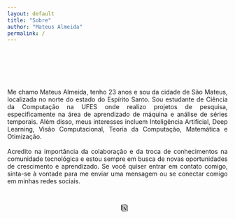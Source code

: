 ```yaml
---
layout: default
title: "Sobre"
author: "Mateus Almeida"
permalink: /
---
```


<style>
  @import url('https://cdnjs.cloudflare.com/ajax/libs/font-awesome/6.2.1/css/all.min.css')
</style>

<div class="tags-header">
  <div>&nbsp;</div>
  <h2 class="tags-header-title">&nbsp;</h2>
  <div class="tags-header"></div>
</div>

<p align="justify">
Me chamo Mateus Almeida, tenho 23 anos e sou da cidade de São Mateus, localizada no norte do estado do Espírito Santo. Sou estudante de Ciência da Computação na UFES onde realizo projetos de pesquisa, especificamente na área de aprendizado de máquina e análise de séries temporais. Além disso, meus interesses incluem Inteligência Artificial, Deep Learning, Visão Computacional, Teoria da Computação, Matemática e Otimização.
<br>
<br>
Acredito na importância da colaboração e da troca de conhecimentos na comunidade tecnológica e estou sempre em busca de novas oportunidades de crescimento e aprendizado. Se você quiser entrar em contato comigo, sinta-se à vontade para me enviar uma mensagem ou se conectar comigo em minhas redes sociais. 
</p>

&nbsp;

<center>
<a toggle="tooltip" data-placement="top" title="Github" href="https://github.com/imsouza" target="_blank" style="color: #353535;" alt="github"><i class="fa-brands fa-github"></i></a>&nbsp;&nbsp;&nbsp;&nbsp;<a toggle="tooltip" data-placement="top" title="Linkedin" href="https://www.linkedin.com/in/mateus-almeida-de-souza/" target="_blank" style="color: #353535;" alt="linkedin"><i class="fa-brands fa-linkedin"></i></a>&nbsp;&nbsp;&nbsp;&nbsp;<a toggle="tooltip" data-placement="top" title="E-mail" href="mailto:mateusalmeida0715@gmail.com" target="_blank" style="color: #353535;" alt="email"><i class="fa-solid fa-envelope"></i></a>&nbsp;&nbsp;&nbsp;&nbsp;<a toggle="tooltip" data-placement="top" title="Notas de Aula" href="https://handsome-cherry-6eb.notion.site/8ab051ffa4284ca99d753dca1cc6b979?v=9503c1ce2aa04344bf4f0ee34ff781a6" target="_blank" style="color: #353535;" alt="notes"><svg xmlns="http://www.w3.org/2000/svg" width="16" height="16" viewBox="0 0 24 24"><path fill="currentColor" d="M4.459 4.208c.746.606 1.026.56 2.428.466l13.215-.793c.28 0 .047-.28-.046-.326L17.86 1.968c-.42-.326-.981-.7-2.055-.607L3.01 2.295c-.466.046-.56.28-.374.466zm.793 3.08v13.904c0 .747.373 1.027 1.214.98l14.523-.84c.841-.046.935-.56.935-1.167V6.354c0-.606-.233-.933-.748-.887l-15.177.887c-.56.047-.747.327-.747.933zm14.337.745c.093.42 0 .84-.42.888l-.7.14v10.264c-.608.327-1.168.514-1.635.514c-.748 0-.935-.234-1.495-.933l-4.577-7.186v6.952L12.21 19s0 .84-1.168.84l-3.222.186c-.093-.186 0-.653.327-.746l.84-.233V9.854L7.822 9.76c-.094-.42.14-1.026.793-1.073l3.456-.233l4.764 7.279v-6.44l-1.215-.139c-.093-.514.28-.887.747-.933zM1.936 1.035l13.31-.98c1.634-.14 2.055-.047 3.082.7l4.249 2.986c.7.513.934.653.934 1.213v16.378c0 1.026-.373 1.634-1.68 1.726l-15.458.934c-.98.047-1.448-.093-1.962-.747l-3.129-4.06c-.56-.747-.793-1.306-.793-1.96V2.667c0-.839.374-1.54 1.447-1.632z"/></svg></a>&nbsp;&nbsp;&nbsp;&nbsp;<a toggle="tooltip" data-placement="top" title="RSS" href="https://imsouza.github.io/feed.xml" target="_blank" style="color: #353535;" alt="rss"><i class="fa-solid fa-square-rss"></i></a>
</center>

<br>